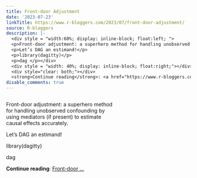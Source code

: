 ```yaml
---
title: Front-door Adjustment
date: '2023-07-23'
linkTitle: https://www.r-bloggers.com/2023/07/front-door-adjustment/
source: R-bloggers
description: |-
  <div style = "width:60%; display: inline-block; float:left; ">
  <p>Front-door adjustment: a superhero method for handling unobserved confounding by using mediators (if present) to estimate causal effects accurately.</p>
  <p>Let’s DAG an estimand!</p>
  <p>library(dagitty)</p>
  <p>dag </p></div>
  <div style = "width: 40%; display: inline-block; float:right;"></div>
  <div style="clear: both;"></div>
  <strong>Continue reading</strong>: <a href="https://www.r-bloggers.com/2023/07/front-door-adjustment/">Front-door ...
disable_comments: true
---
```

<div style = "width:60%; display: inline-block; float:left; ">
<p>Front-door adjustment: a superhero method for handling unobserved confounding by using mediators (if present) to estimate causal effects accurately.</p>
<p>Let’s DAG an estimand!</p>
<p>library(dagitty)</p>
<p>dag </p></div>
<div style = "width: 40%; display: inline-block; float:right;"></div>
<div style="clear: both;"></div>
<strong>Continue reading</strong>: <a href="https://www.r-bloggers.com/2023/07/front-door-adjustment/">Front-door ...